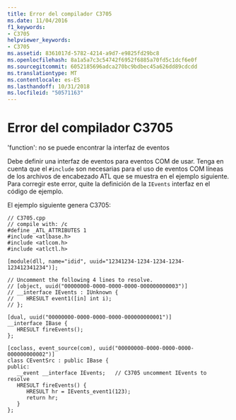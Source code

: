 ```yaml
---
title: Error del compilador C3705
ms.date: 11/04/2016
f1_keywords:
- C3705
helpviewer_keywords:
- C3705
ms.assetid: 8361017d-5782-4214-a9d7-e9825fd29bc8
ms.openlocfilehash: 8a1a5a7c3c54742f6952f6885a70fd5c1dcf6e0f
ms.sourcegitcommit: 6052185696adca270bc9bdbec45a626dd89cdcdd
ms.translationtype: MT
ms.contentlocale: es-ES
ms.lasthandoff: 10/31/2018
ms.locfileid: "50571163"
---
```

# <a name="compiler-error-c3705"></a>Error del compilador C3705

'function': no se puede encontrar la interfaz de eventos

Debe definir una interfaz de eventos para eventos COM de usar. Tenga en cuenta que el `#include` son necesarias para el uso de eventos COM líneas de los archivos de encabezado ATL que se muestra en el ejemplo siguiente. Para corregir este error, quite la definición de la `IEvents` interfaz en el código de ejemplo.

El ejemplo siguiente genera C3705:

```
// C3705.cpp
// compile with: /c
#define _ATL_ATTRIBUTES 1
#include <atlbase.h>
#include <atlcom.h>
#include <atlctl.h>

[module(dll, name="idid", uuid="12341234-1234-1234-1234-123412341234")];

// Uncomment the following 4 lines to resolve.
// [object, uuid("00000000-0000-0000-0000-000000000003")]
// __interface IEvents : IUnknown {
//    HRESULT event1([in] int i);
// };

[dual, uuid("00000000-0000-0000-0000-000000000001")]
__interface IBase {
   HRESULT fireEvents();
};

[coclass, event_source(com), uuid("00000000-0000-0000-0000-000000000002")]
class CEventSrc : public IBase {
public:
   __event __interface IEvents;   // C3705 uncomment IEvents to resolve
   HRESULT fireEvents() {
      HRESULT hr = IEvents_event1(123);
      return hr;
   }
};
```